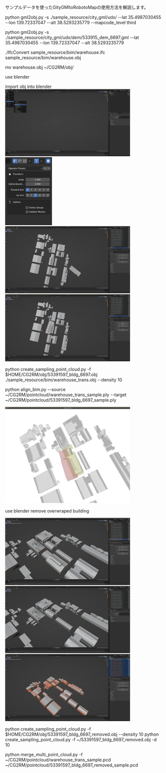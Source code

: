 サンプルデータを使ったGityGMltoRobotoMapの使用方法を解説します。

python gml2obj.py -s ./sample_resource/city_gml/udx/ --lat 35.4987030455 --lon 139.72337047 --alt 38.5293235779 --mapcode_level third

python gml2obj.py -s ./sample_resource/city_gml/udx/dem/533915_dem_6697.gml --lat 35.4987030455 --lon 139.72337047 --alt 38.5293235779

./IfcConvert sample_resource/bim/warehouse.ifc sample_resource/bim/warehouse.obj

mv warehouse.obj ~/CG2RM/obj/

use blender

import obj into blender
<img src="images/import_columun.jpg" width="80%">
<img src="images/import_axis.jpg" width="30%">
<img src="images/view_import_warehouse_nad_map.jpg" width="80%">
<img src="images/view_trans_warehouse_by_hand.jpg" width="80%">

python create_sampling_point_cloud.py -f $HOME/CG2RM/obj/53391597_bldg_6697.obj ./sample_resource/bim/warehouse_trans.obj --density 10  

python align_bim.py --source ~/CG2RM/pointcloud/warehouse_trans_sample.ply --target ~/CG2RM/pointcloud/53391597_bldg_6697_sample.ply  

<img src="images/align_result.jpg" width="80%">

use blender remove overwraped building

<img src="images/chice_for_remove.jpg" width="80%">
<img src="images/remove_result.jpg" width="80%">

<img src="images/output_select.jpg" width="80%">


python create_sampling_point_cloud.py -f $HOME/CG2RM/obj/53391597_bldg_6697_removed.obj  --density 10
python create_sampling_point_cloud.py -f ~/53391597_bldg_6697_removed.obj -d 10

python merge_multi_point_cloud.py -f ~/CG2RM/pointcloud/warehouse_trans_sample.pcd ~/CG2RM/pointcloud/53391597_bldg_6697_removed_sample.pcd